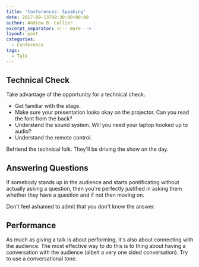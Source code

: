 ```yaml
---
title: 'Conferences: Speaking'
date: 2017-09-13T09:30:00+00:00
author: Andrew B. Collier
excerpt_separator: <!-- more -->
layout: post
categories:
  - Conference
tags:
  - Talk
---
```


## Technical Check

Take advantage of the opportunity for a technical check.

- Get familiar with the stage.
- Make sure your presentation looks okay on the projector. Can you read the font from the back?
- Understand the sound system. Will you need your laptop hooked up to audio?
- Understand the remote control.

Befriend the technical folk. They'll be driving the show on the day.

## Answering Questions

If somebody stands up in the audience and starts pontificating without actually asking a question, then you're perfectly justified in asking them whether they have a question and if not then moving on.

Don't feel ashamed to admit that you don't know the answer.

## Performance

As much as giving a talk is about performing, it's also about connecting with the audience. The most effective way to do this is to thing about having a conversation with the audience (albeit a very one sided conversation). Try to use a conversational tone.